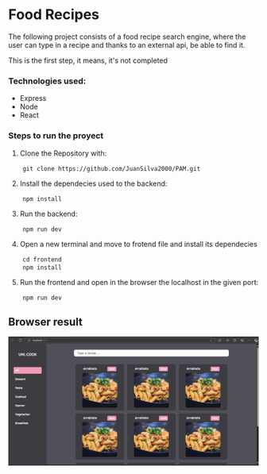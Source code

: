 # Food Recipes  
The following project consists of a food recipe search engine, where the user can type in a recipe and thanks to an external api, be able to find it.

This is the first step, it means, it's not completed

### Technologies used:  
- Express
- Node
- React  
  
### Steps to run the proyect  
  
1. Clone the Repository with:  
```git
    git clone https://github.com/JuanSilva2000/PAM.git
```
  
2. Install the dependecies used to the backend:  
```git
    npm install
```

3. Run the backend:  
```git
    npm run dev
```

4. Open a new terminal and move to frotend file and install its dependecies
```git 
    cd frontend  
    npm install
```  
  
5. Run the frontend and open in the browser the localhost in the given port:  
```git  
    npm run dev
```   
  
## Browser result  

![](img/web-runing.png)